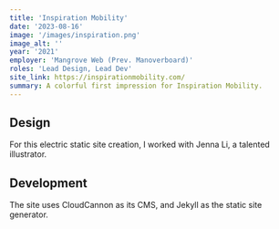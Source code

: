 ```yaml
---
title: 'Inspiration Mobility'
date: '2023-08-16'
image: '/images/inspiration.png'
image_alt: ''
year: '2021'
employer: 'Mangrove Web (Prev. Manoverboard)'
roles: 'Lead Design, Lead Dev'
site_link: https://inspirationmobility.com/
summary: A colorful first impression for Inspiration Mobility.
---
```


## Design
For this electric static site creation, I worked with Jenna Li, a talented illustrator.

## Development
The site uses CloudCannon as its CMS, and Jekyll as the static site generator.